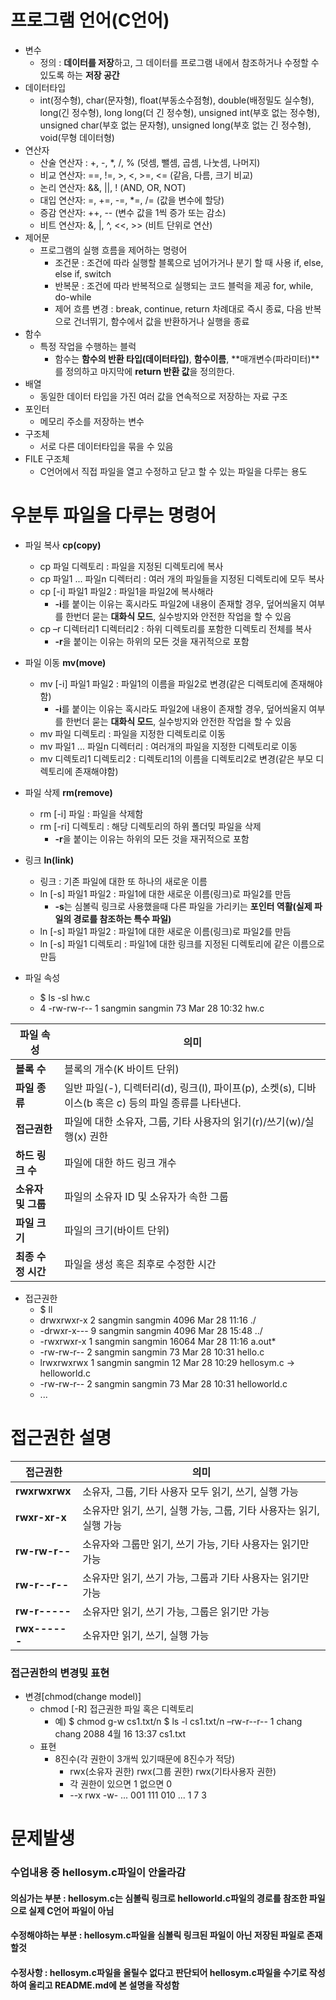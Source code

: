 # 프로그램 언어(C언어)
- 변수
  - 정의 : **데이터를 저장**하고, 그 데이터를 프로그램 내에서 참조하거나 수정할 수 있도록 하는 **저장 공간**
- 데이터타입
  - int(정수형), char(문자형), float(부동소수점형), double(배정밀도 실수형), long(긴 정수형), long long(더 긴 정수형), unsigned int(부호 없는 정수형), unsigned char(부호 없는 문자형), unsigned long(부호 없는 긴 정수형), void(무형 데이터형)
- 연산자
  - 산술 연산자 : +, -, *, /, % (덧셈, 뺄셈, 곱셈, 나눗셈, 나머지)
  - 비교 연산자: ==, !=, >, <, >=, <= (같음, 다름, 크기 비교)
  - 논리 연산자: &&, ||, ! (AND, OR, NOT)
  - 대입 연산자: =, +=, -=, *=, /= (값을 변수에 할당)
  - 증감 연산자: ++, -- (변수 값을 1씩 증가 또는 감소)
  - 비트 연산자: &, |, ^, <<, >> (비트 단위로 연산)
- 제어문
  - 프로그램의 실행 흐름을 제어하는 명령어
    - 조건문 : 조건에 따라 실행할 블록으로 넘어가거나 분기 할 때 사용 if, else, else if, switch
    - 반복문 : 조건에 따라 반복적으로 실행되는 코드 블럭을 제공 for, while, do-while
    - 제어 흐름 변경 : break, continue, return 차례대로 즉시 종료, 다음 반복으로 건너뛰기, 함수에서 값을 반환하거나 실행을 종료
- 함수
  - 특정 작업을 수행하는 블럭
    - 함수는 **함수의 반환 타입(데이터타입)**, **함수이름**, **매개변수(파라미터)**를 정의하고 마지막에 **return 반환 값**을 정의한다.
- 배열
  - 동일한 데이터 타입을 가진 여러 값을 연속적으로 저장하는 자료 구조
- 포인터
  - 메모리 주소를 저장하는 변수
- 구조체
  - 서로 다른 데이터타입을 묶을 수 있음
- FILE 구조체
  - C언어에서 직접 파일을 열고 수정하고 닫고 할 수 있는 파일을 다루는 용도

# 우분투 파일을 다루는 명령어
- 파일 복사 **cp(copy)**
  - cp 파일 디렉토리 : 파일을 지정된 디렉토리에 복사
  - cp 파일1 ... 파일n 디렉터리 : 여러 개의 파일들을 지정된 디렉토리에 모두 복사
  - cp [-i] 파일1 파일2 : 파일1을 파일2에 복사해라
    - **-i**를 붙이는 이유는 혹시라도 파일2에 내용이 존재할 경우, 덮어씌울지 여부를 한번더 묻는 **대화식 모드**, 실수방지와 안전한 작업을 할 수 있음
  - cp –r 디렉터리1 디렉터리2 : 하위 디렉토리를 포함한 디렉토리 전체를 복사
    - **-r**을 붙이는 이유는 하위의 모든 것을 재귀적으로 포함
- 파일 이동 **mv(move)**
  - mv [-i] 파일1 파일2 : 파일1의 이름을 파일2로 변경(같은 디렉토리에 존재해야함)
    - **-i**를 붙이는 이유는 혹시라도 파일2에 내용이 존재할 경우, 덮어씌울지 여부를 한번더 묻는 **대화식 모드**, 실수방지와 안전한 작업을 할 수 있음
  - mv 파일 디렉토리 : 파일을 지정한 디렉토리로 이동
  - mv 파일1 ... 파일n 디렉터리 : 여러개의 파일을 지정한 디렉토리로 이동
  - mv 디렉토리1 디렉토리2 : 디렉토리1의 이름을 디렉토리2로 변경(같은 부모 디렉토리에 존재해야함)
- 파일 삭제 **rm(remove)**
  - rm [-i] 파일 : 파일을 삭제함
  - rm [-ri] 디렉토리 : 해당 디렉토리의 하위 폴더밎 파일을 삭제
    - **-r**을 붙이는 이유는 하위의 모든 것을 재귀적으로 포함
- 링크 **ln(link)**
  - 링크 : 기존 파일에 대한 또 하나의 새로운 이름
  - ln [-s] 파일1 파일2 : 파일1에 대한 새로운 이름(링크)로 파일2를 만듬
    - **-s**는 심볼릭 링크로 사용했을때 다른 파일을 가리키는 **포인터 역활(실제 파일의 경로를 참조하는 특수 파일)**
  - ln [-s] 파일1 파일2 : 파일1에 대한 새로운 이름(링크)로 파일2를 만듬
  - ln [-s] 파일1 디렉토리 : 파일1에 대한 링크를 지정된 디렉토리에 같은 이름으로 만듬

- 파일 속성

  - $ ls -sl hw.c
  - 4 -rw-rw-r-- 1 sangmin sangmin 73 Mar 28 10:32 hw.c

| 파일 속성       | 의미                                                                 |
|----------------|--------------------------------------------------------------------|
| **블록 수**     | 블록의 개수(K 바이트 단위)                                           |
| **파일 종류**   | 일반 파일(-), 디렉터리(d), 링크(l), 파이프(p), 소켓(s), 디바이스(b 혹은 c) 등의 파일 종류를 나타낸다. |
| **접근권한**    | 파일에 대한 소유자, 그룹, 기타 사용자의 읽기(r)/쓰기(w)/실행(x) 권한         |
| **하드 링크 수** | 파일에 대한 하드 링크 개수                                             |
| **소유자 및 그룹** | 파일의 소유자 ID 및 소유자가 속한 그룹                                    |
| **파일 크기**    | 파일의 크기(바이트 단위)                                               |
| **최종 수정 시간** | 파일을 생성 혹은 최후로 수정한 시간                                         |

- 접근권한
  - $ ll
  - drwxrwxr-x 2 sangmin sangmin  4096 Mar 28 11:16 ./
  - -drwxr-x--- 9 sangmin sangmin  4096 Mar 28 15:48 ../
  - -rwxrwxr-x 1 sangmin sangmin 16064 Mar 28 11:16 a.out*
  - -rw-rw-r-- 2 sangmin sangmin    73 Mar 28 10:31 hello.c
  - lrwxrwxrwx 1 sangmin sangmin    12 Mar 28 10:29 hellosym.c -> helloworld.c
  - -rw-rw-r-- 2 sangmin sangmin    73 Mar 28 10:31 helloworld.c
  - ...
# 접근권한 설명

| 접근권한      | 의미                                                                 |
|---------------|---------------------------------------------------------------------|
| **rwxrwxrwx** | 소유자, 그룹, 기타 사용자 모두 읽기, 쓰기, 실행 가능                           |
| **rwxr-xr-x** | 소유자만 읽기, 쓰기, 실행 가능, 그룹, 기타 사용자는 읽기, 실행 가능                   |
| **rw-rw-r--** | 소유자와 그룹만 읽기, 쓰기 가능, 기타 사용자는 읽기만 가능                            |
| **rw-r--r--** | 소유자만 읽기, 쓰기 가능, 그룹과 기타 사용자는 읽기만 가능                           |
| **rw-r-----** | 소유자만 읽기, 쓰기 가능, 그룹은 읽기만 가능                                       |
| **rwx------** | 소유자만 읽기, 쓰기, 실행 가능                                               |


### 접근권한의 변경밎 표현
- 변경[chmod(change model)]
  - chmod [-R] 접근권한 파일 혹은 디렉토리
    - 예) $ chmod g-w cs1.txt/n
          $ ls -l cs1.txt/n
          –rw-r--r-- 1 chang chang 2088 4월 16 13:37 cs1.txt
  - 표현
    - 8진수(각 권한이 3개씩 있기때문에 8진수가 적당)
      - rwx(소유자 권한) rwx(그룹 권한) rwx(기타사용자 권한)
      - 각 권한이 있으면 1 없으면 0
      - --x rwx -w- ... 001 111 010 ... 1 7 3




# **문제발생**
### 수업내용 중 hellosym.c파일이 안올라감
#### 의심가는 부분 : hellosym.c는 심볼릭 링크로 helloworld.c파일의 경로를 참조한 파일으로 실제 C언어 파일이 아님
#### 수정해야하는 부분 : hellosym.c파일을 심볼릭 링크된 파일이 아닌 저장된 파일로 존재할것
#### 수정사항 : hellosym.c파일을 올릴수 없다고 판단되어 hellosym.c파일을 수기로 작성하여 올리고 README.md에 본 설명을 작성함
